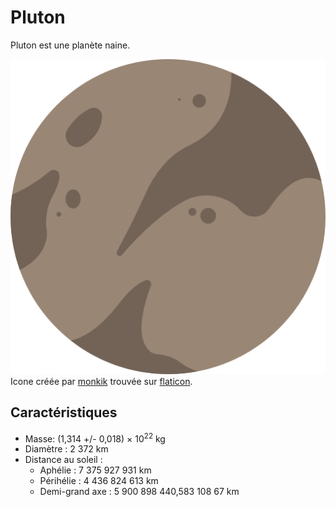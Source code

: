 # Pluton

Pluton est une planète naine.

![Icone de Pluton](pluton.png)
Icone créée par [monkik](https://www.flaticon.com/authors/monkik) trouvée sur [flaticon](https://www.flaticon.com/).

## Caractéristiques

- Masse: (1,314 +/- 0,018) × 10<sup>22</sup> kg
- Diamètre : 2 372 km
- Distance au soleil :
  - Aphélie : 7 375 927 931 km
  - Périhélie : 4 436 824 613 km
  - Demi-grand axe : 5 900 898 440,583 108 67  km
